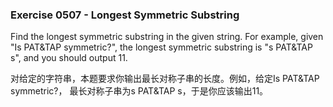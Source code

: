 ### Exercise 0507 - Longest Symmetric Substring

Find the longest symmetric substring in the given string.
For example, given "Is PAT&TAP symmetric?", the longest symmetric substring
is "s PAT&TAP s", and you should output 11.

对给定的字符串，本题要求你输出最长对称子串的长度。例如，给定Is PAT&TAP symmetric?，
最长对称子串为s PAT&TAP s，于是你应该输出11。
